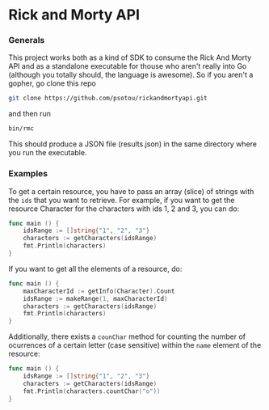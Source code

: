 # Rick and Morty API

### Generals 

This project works both as a kind of SDK to consume the Rick And Morty API and as a standalone executable for thouse who aren't really into Go (although you totally should, the language is awesome). So if you aren't a gopher, go clone this repo

```bash
git clone https://github.com/psotou/rickandmortyapi.git
```

and then run

```bash
bin/rmc
```

This should produce a JSON file (results.json) in the same directory where you run the executable.

### Examples

To get a certain resource, you have to pass an array (slice) of strings with the `ids` that you want to retrieve. For example, if you want to get the resource Character for the characters with ids 1, 2 and 3, you can do:

```go
func main () {
    idsRange := []string{"1", "2", "3"}
    characters := getCharacters(idsRange)
    fmt.Println(characters)
}
```

If you want to get all the elements of a resource, do:

```go
func main () {
    maxCharacterId := getInfo(Character).Count
    idsRange := makeRange(1, maxCharacterId)
    characters := getCharacters(idsRange)
    fmt.Println(characters)
}
```

Additionally, there exists a `counChar` method for counting the number of ocurrences of a certain letter (case sensitive) within the `name` element of the resource:

```go
func main () {
    idsRange := []string{"1", "2", "3"}
    characters := getCharacters(idsRange)
    fmt.Println(characters.countChar("o"))
}
```
